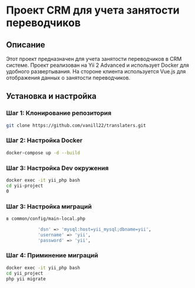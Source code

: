 # Проект CRM для учета занятости переводчиков

## Описание

Этот проект предназначен для учета занятости переводчиков в CRM системе. Проект реализован на Yii 2 Advanced и использует Docker для удобного развертывания. На стороне клиента используется Vue.js для отображения данных о занятости переводчиков.

## Установка и настройка

### Шаг 1: Клонирование репозитория

```bash
git clone https://github.com/vanill22/translaters.git
```
### Шаг 2: Настройка Docker

```bash
docker-compose up -d --build
```
### Шаг 3: Настройка Dev окружения

```bash
docker exec -it yii_php bash
cd yii-project
0
```

### Шаг 3: Настройка миграций
```bash
в common/config/main-local.php 

            'dsn' => 'mysql:host=yii_mysql;dbname=yii',
            'username' => 'yii',
            'password' => 'yii', 
```

### Шаг 4: Приминение миграций
```bash
docker exec -it yii_php bash
cd yii_project
php yii migrate
```